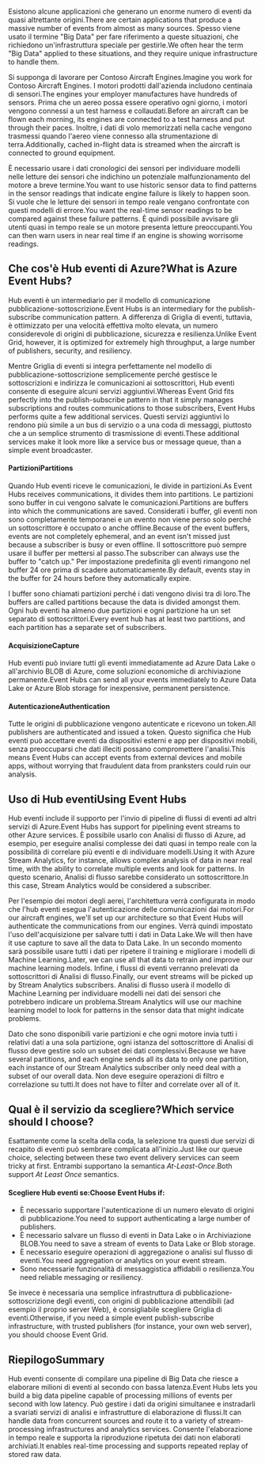 <span data-ttu-id="4ad58-101">Esistono alcune applicazioni che generano un enorme numero di eventi da quasi altrettante origini.</span><span class="sxs-lookup"><span data-stu-id="4ad58-101">There are certain applications that produce a massive number of events from almost as many sources.</span></span> <span data-ttu-id="4ad58-102">Spesso viene usato il termine "Big Data" per fare riferimento a queste situazioni, che richiedono un'infrastruttura speciale per gestirle.</span><span class="sxs-lookup"><span data-stu-id="4ad58-102">We often hear the term "Big Data" applied to these situations, and they require unique infrastructure to handle them.</span></span>

<span data-ttu-id="4ad58-103">Si supponga di lavorare per Contoso Aircraft Engines.</span><span class="sxs-lookup"><span data-stu-id="4ad58-103">Imagine you work for Contoso Aircraft Engines.</span></span> <span data-ttu-id="4ad58-104">I motori prodotti dall'azienda includono centinaia di sensori.</span><span class="sxs-lookup"><span data-stu-id="4ad58-104">The engines your employer manufactures have hundreds of sensors.</span></span> <span data-ttu-id="4ad58-105">Prima che un aereo possa essere operativo ogni giorno, i motori vengono connessi a un test harness e collaudati.</span><span class="sxs-lookup"><span data-stu-id="4ad58-105">Before an aircraft can be flown each morning, its engines are connected to a test harness and put through their paces.</span></span> <span data-ttu-id="4ad58-106">Inoltre, i dati di volo memorizzati nella cache vengono trasmessi quando l'aereo viene connesso alla strumentazione di terra.</span><span class="sxs-lookup"><span data-stu-id="4ad58-106">Additionally, cached in-flight data is streamed when the aircraft is connected to ground equipment.</span></span>

<span data-ttu-id="4ad58-107">È necessario usare i dati cronologici dei sensori per individuare modelli nelle letture dei sensori che indichino un potenziale malfunzionamento del motore a breve termine.</span><span class="sxs-lookup"><span data-stu-id="4ad58-107">You want to use historic sensor data to find patterns in the sensor readings that indicate engine failure is likely to happen soon.</span></span> <span data-ttu-id="4ad58-108">Si vuole che le letture dei sensori in tempo reale vengano confrontate con questi modelli di errore.</span><span class="sxs-lookup"><span data-stu-id="4ad58-108">You want the real-time sensor readings to be compared against these failure patterns.</span></span> <span data-ttu-id="4ad58-109">È quindi possibile avvisare gli utenti quasi in tempo reale se un motore presenta letture preoccupanti.</span><span class="sxs-lookup"><span data-stu-id="4ad58-109">You can then warn users in near real time if an engine is showing worrisome readings.</span></span>

## <a name="what-is-azure-event-hubs"></a><span data-ttu-id="4ad58-110">Che cos'è Hub eventi di Azure?</span><span class="sxs-lookup"><span data-stu-id="4ad58-110">What is Azure Event Hubs?</span></span>
<span data-ttu-id="4ad58-111">Hub eventi è un intermediario per il modello di comunicazione pubblicazione-sottoscrizione.</span><span class="sxs-lookup"><span data-stu-id="4ad58-111">Event Hubs is an intermediary for the publish-subscribe communication pattern.</span></span> <span data-ttu-id="4ad58-112">A differenza di Griglia di eventi, tuttavia, è ottimizzato per una velocità effettiva molto elevata, un numero considerevole di origini di pubblicazione, sicurezza e resilienza.</span><span class="sxs-lookup"><span data-stu-id="4ad58-112">Unlike Event Grid, however, it is optimized for extremely high throughput, a large number of publishers, security, and resiliency.</span></span>

<span data-ttu-id="4ad58-113">Mentre Griglia di eventi si integra perfettamente nel modello di pubblicazione-sottoscrizione semplicemente perché gestisce le sottoscrizioni e indirizza le comunicazioni ai sottoscrittori, Hub eventi consente di eseguire alcuni servizi aggiuntivi.</span><span class="sxs-lookup"><span data-stu-id="4ad58-113">Whereas Event Grid fits perfectly into the publish-subscribe pattern in that it simply manages subscriptions and routes communications to those subscribers, Event Hubs performs quite a few additional services.</span></span> <span data-ttu-id="4ad58-114">Questi servizi aggiuntivi lo rendono più simile a un bus di servizio o a una coda di messaggi, piuttosto che a un semplice strumento di trasmissione di eventi.</span><span class="sxs-lookup"><span data-stu-id="4ad58-114">These additional services make it look more like a service bus or message queue, than a simple event broadcaster.</span></span>

#### <a name="partitions"></a><span data-ttu-id="4ad58-115">Partizioni</span><span class="sxs-lookup"><span data-stu-id="4ad58-115">Partitions</span></span>
<span data-ttu-id="4ad58-116">Quando Hub eventi riceve le comunicazioni, le divide in partizioni.</span><span class="sxs-lookup"><span data-stu-id="4ad58-116">As Event Hubs receives communications, it divides them into partitions.</span></span> <span data-ttu-id="4ad58-117">Le partizioni sono buffer in cui vengono salvate le comunicazioni.</span><span class="sxs-lookup"><span data-stu-id="4ad58-117">Partitions are buffers into which the communications are saved.</span></span> <span data-ttu-id="4ad58-118">Considerati i buffer, gli eventi non sono completamente temporanei e un evento non viene perso solo perché un sottoscrittore è occupato o anche offline.</span><span class="sxs-lookup"><span data-stu-id="4ad58-118">Because of the event buffers, events are not completely ephemeral, and an event isn't missed just because a subscriber is busy or even offline.</span></span> <span data-ttu-id="4ad58-119">Il sottoscrittore può sempre usare il buffer per mettersi al passo.</span><span class="sxs-lookup"><span data-stu-id="4ad58-119">The subscriber can always use the buffer to "catch up."</span></span> <span data-ttu-id="4ad58-120">Per impostazione predefinita gli eventi rimangono nel buffer 24 ore prima di scadere automaticamente.</span><span class="sxs-lookup"><span data-stu-id="4ad58-120">By default, events stay in the buffer for 24 hours before they automatically expire.</span></span>

<span data-ttu-id="4ad58-121">I buffer sono chiamati partizioni perché i dati vengono divisi tra di loro.</span><span class="sxs-lookup"><span data-stu-id="4ad58-121">The buffers are called partitions because the data is divided amongst them.</span></span> <span data-ttu-id="4ad58-122">Ogni hub eventi ha almeno due partizioni e ogni partizione ha un set separato di sottoscrittori.</span><span class="sxs-lookup"><span data-stu-id="4ad58-122">Every event hub has at least two partitions, and each partition has a separate set of subscribers.</span></span>

#### <a name="capture"></a><span data-ttu-id="4ad58-123">Acquisizione</span><span class="sxs-lookup"><span data-stu-id="4ad58-123">Capture</span></span>
<span data-ttu-id="4ad58-124">Hub eventi può inviare tutti gli eventi immediatamente ad Azure Data Lake o all'archivio BLOB di Azure, come soluzioni economiche di archiviazione permanente.</span><span class="sxs-lookup"><span data-stu-id="4ad58-124">Event Hubs can send all your events immediately to Azure Data Lake or Azure Blob storage for inexpensive, permanent persistence.</span></span>

#### <a name="authentication"></a><span data-ttu-id="4ad58-125">Autenticazione</span><span class="sxs-lookup"><span data-stu-id="4ad58-125">Authentication</span></span>
<span data-ttu-id="4ad58-126">Tutte le origini di pubblicazione vengono autenticate e ricevono un token.</span><span class="sxs-lookup"><span data-stu-id="4ad58-126">All publishers are authenticated and issued a token.</span></span> <span data-ttu-id="4ad58-127">Questo significa che Hub eventi può accettare eventi da dispositivi esterni e app per dispositivi mobili, senza preoccuparsi che dati illeciti possano compromettere l'analisi.</span><span class="sxs-lookup"><span data-stu-id="4ad58-127">This means Event Hubs can accept events from external devices and mobile apps, without worrying that fraudulent data from pranksters could ruin our analysis.</span></span> 

## <a name="using-event-hubs"></a><span data-ttu-id="4ad58-128">Uso di Hub eventi</span><span class="sxs-lookup"><span data-stu-id="4ad58-128">Using Event Hubs</span></span>
<span data-ttu-id="4ad58-129">Hub eventi include il supporto per l'invio di pipeline di flussi di eventi ad altri servizi di Azure.</span><span class="sxs-lookup"><span data-stu-id="4ad58-129">Event Hubs has support for pipelining event streams to other Azure services.</span></span> <span data-ttu-id="4ad58-130">È possibile usarlo con Analisi di flusso di Azure, ad esempio, per eseguire analisi complesse dei dati quasi in tempo reale con la possibilità di correlare più eventi e di individuare modelli.</span><span class="sxs-lookup"><span data-stu-id="4ad58-130">Using it with Azure Stream Analytics, for instance, allows complex analysis of data in near real time, with the ability to correlate multiple events and look for patterns.</span></span> <span data-ttu-id="4ad58-131">In questo scenario, Analisi di flusso sarebbe considerato un sottoscrittore.</span><span class="sxs-lookup"><span data-stu-id="4ad58-131">In this case, Stream Analytics would be considered a subscriber.</span></span>

<span data-ttu-id="4ad58-132">Per l'esempio dei motori degli aerei, l'architettura verrà configurata in modo che l'hub eventi esegua l'autenticazione delle comunicazioni dai motori.</span><span class="sxs-lookup"><span data-stu-id="4ad58-132">For our aircraft engines, we'll set up our architecture so that Event Hubs will authenticate the communications from our engines.</span></span> <span data-ttu-id="4ad58-133">Verrà quindi impostato l'uso dell'acquisizione per salvare tutti i dati in Data Lake.</span><span class="sxs-lookup"><span data-stu-id="4ad58-133">We will then have it use capture to save all the data to Data Lake.</span></span> <span data-ttu-id="4ad58-134">In un secondo momento sarà possibile usare tutti i dati per ripetere il training e migliorare i modelli di Machine Learning.</span><span class="sxs-lookup"><span data-stu-id="4ad58-134">Later, we can use all that data to retrain and improve our machine learning models.</span></span> <span data-ttu-id="4ad58-135">Infine, i flussi di eventi verranno prelevati da sottoscrittori di Analisi di flusso.</span><span class="sxs-lookup"><span data-stu-id="4ad58-135">Finally, our event streams will be picked up by Stream Analytics subscribers.</span></span> <span data-ttu-id="4ad58-136">Analisi di flusso userà il modello di Machine Learning per individuare modelli nei dati dei sensori che potrebbero indicare un problema.</span><span class="sxs-lookup"><span data-stu-id="4ad58-136">Stream Analytics will use our machine learning model to look for patterns in the sensor data that might indicate problems.</span></span>

<span data-ttu-id="4ad58-137">Dato che sono disponibili varie partizioni e che ogni motore invia tutti i relativi dati a una sola partizione, ogni istanza del sottoscrittore di Analisi di flusso deve gestire solo un subset dei dati complessivi.</span><span class="sxs-lookup"><span data-stu-id="4ad58-137">Because we have several partitions, and each engine sends all its data to only one partition, each instance of our Stream Analytics subscriber only need deal with a subset of our overall data.</span></span> <span data-ttu-id="4ad58-138">Non deve eseguire operazioni di filtro e correlazione su tutti.</span><span class="sxs-lookup"><span data-stu-id="4ad58-138">It does not have to filter and correlate over all of it.</span></span>

## <a name="which-service-should-i-choose"></a><span data-ttu-id="4ad58-139">Qual è il servizio da scegliere?</span><span class="sxs-lookup"><span data-stu-id="4ad58-139">Which service should I choose?</span></span>
<span data-ttu-id="4ad58-140">Esattamente come la scelta della coda, la selezione tra questi due servizi di recapito di eventi può sembrare complicata all'inizio.</span><span class="sxs-lookup"><span data-stu-id="4ad58-140">Just like our queue choice, selecting between these two event delivery services can seem tricky at first.</span></span> <span data-ttu-id="4ad58-141">Entrambi supportano la semantica *At-Least-Once*.</span><span class="sxs-lookup"><span data-stu-id="4ad58-141">Both support *At Least Once* semantics.</span></span>

#### <a name="choose-event-hubs-if"></a><span data-ttu-id="4ad58-142">Scegliere Hub eventi se:</span><span class="sxs-lookup"><span data-stu-id="4ad58-142">Choose Event Hubs if:</span></span>  

- <span data-ttu-id="4ad58-143">È necessario supportare l'autenticazione di un numero elevato di origini di pubblicazione.</span><span class="sxs-lookup"><span data-stu-id="4ad58-143">You need to support authenticating a large number of publishers.</span></span>
- <span data-ttu-id="4ad58-144">È necessario salvare un flusso di eventi in Data Lake o in Archiviazione BLOB.</span><span class="sxs-lookup"><span data-stu-id="4ad58-144">You need to save a stream of events to Data Lake or Blob storage.</span></span>
- <span data-ttu-id="4ad58-145">È necessario eseguire operazioni di aggregazione o analisi sul flusso di eventi.</span><span class="sxs-lookup"><span data-stu-id="4ad58-145">You need aggregation or analytics on your event stream.</span></span>
- <span data-ttu-id="4ad58-146">Sono necessarie funzionalità di messaggistica affidabili o resilienza.</span><span class="sxs-lookup"><span data-stu-id="4ad58-146">You need reliable messaging or resiliency.</span></span>  

<span data-ttu-id="4ad58-147">Se invece è necessaria una semplice infrastruttura di pubblicazione-sottoscrizione degli eventi, con origini di pubblicazione attendibili (ad esempio il proprio server Web), è consigliabile scegliere Griglia di eventi.</span><span class="sxs-lookup"><span data-stu-id="4ad58-147">Otherwise, if you need a simple event publish-subscribe infrastructure, with trusted publishers (for instance, your own web server), you should choose Event Grid.</span></span>

## <a name="summary"></a><span data-ttu-id="4ad58-148">Riepilogo</span><span class="sxs-lookup"><span data-stu-id="4ad58-148">Summary</span></span>
<span data-ttu-id="4ad58-149">Hub eventi consente di compilare una pipeline di Big Data che riesce a elaborare milioni di eventi al secondo con bassa latenza.</span><span class="sxs-lookup"><span data-stu-id="4ad58-149">Event Hubs lets you build a big data pipeline capable of processing millions of events per second with low latency.</span></span> <span data-ttu-id="4ad58-150">Può gestire i dati da origini simultanee e instradarli a svariati servizi di analisi e infrastrutture di elaborazione di flussi.</span><span class="sxs-lookup"><span data-stu-id="4ad58-150">It can handle data from concurrent sources and route it to a variety of stream-processing infrastructures and analytics services.</span></span> <span data-ttu-id="4ad58-151">Consente l'elaborazione in tempo reale e supporta la riproduzione ripetuta dei dati non elaborati archiviati.</span><span class="sxs-lookup"><span data-stu-id="4ad58-151">It enables real-time processing and supports repeated replay of stored raw data.</span></span> 